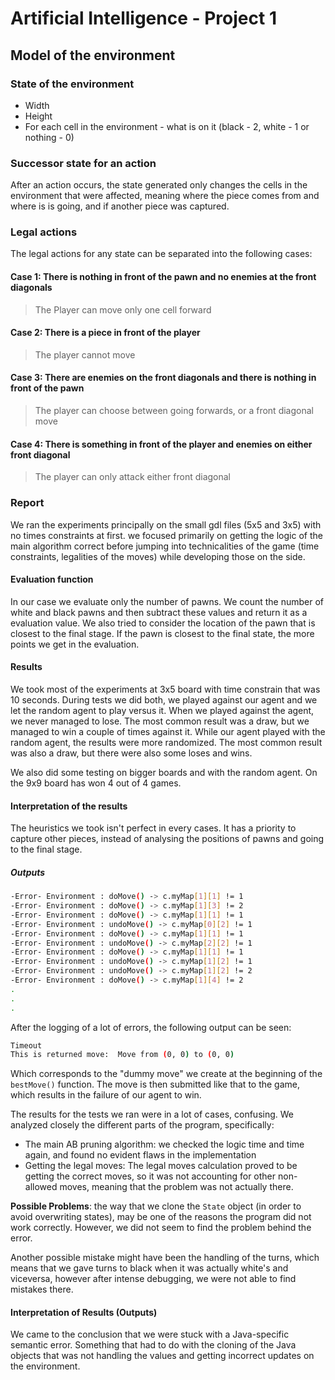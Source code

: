 # Artificial Intelligence - Project 1

## Model of the environment

### State of the environment

- Width
- Height
- For each cell in the environment - what is on it (black - 2, white - 1 or nothing - 0)

### Successor state for an action

After an action occurs, the state generated only changes the cells in the environment that were affected, meaning where the piece comes from and where is is going, and if another piece was captured.

### Legal actions

The legal actions for any state can be separated into the following cases:

#### Case 1: There is nothing in front of the pawn and no enemies at the front diagonals

> The Player can move only one cell forward

#### Case 2: There is a piece in front of the player

> The player cannot move

#### Case 3: There are enemies on the front diagonals and there is nothing in front of the pawn

> The player can choose between going forwards, or a front diagonal move

#### Case 4: There is something in front of the player and enemies on either front diagonal

> The player can only attack either front diagonal

### Report

We ran the experiments principally on the small gdl files (5x5 and 3x5) with no times constraints at first. we focused primarily on getting the logic of the main algorithm correct before jumping into technicalities of the game (time constraints, legalities of the moves) while developing those on the side.

#### Evaluation function

In our case we evaluate only the number of pawns. We count the number of white and black pawns and then subtract these values and return it as a evaluation value. 
We also tried to consider the location of the pawn that is closest to the final stage. If the pawn is closest to the final state, the more points we get in the evaluation.

#### Results

We took most of the experiments at 3x5 board with time constrain that was 10 seconds. During tests we did both, we played against our agent and we let the random agent to play versus it. When we played against the agent, we never managed to lose. The most common result was a draw, but we managed to win a couple of times against it. While our agent played with the random agent, the results were more randomized. The most common result was also a draw, but there were also some loses and wins.

We also did some testing on bigger boards and with the random agent. On the 9x9 board has won 4 out of 4 games.

#### Interpretation of the results

The heuristics we took isn't perfect in every cases. It has a priority to capture other pieces, instead of analysing the positions of pawns and going to the final stage.

##### Outputs

```sh
-Error- Environment : doMove() -> c.myMap[1][1] != 1
-Error- Environment : doMove() -> c.myMap[1][3] != 2
-Error- Environment : doMove() -> c.myMap[1][1] != 1
-Error- Environment : undoMove() -> c.myMap[0][2] != 1
-Error- Environment : doMove() -> c.myMap[1][1] != 1
-Error- Environment : undoMove() -> c.myMap[2][2] != 1
-Error- Environment : doMove() -> c.myMap[1][1] != 1
-Error- Environment : undoMove() -> c.myMap[1][2] != 1
-Error- Environment : undoMove() -> c.myMap[1][2] != 2
-Error- Environment : doMove() -> c.myMap[1][4] != 2
.
.
.
```

After the logging of a lot of errors, the following output can be seen:

```sh
Timeout
This is returned move:  Move from (0, 0) to (0, 0)
```

Which corresponds to the "dummy move" we create at the beginning of the `bestMove()` function. The move is then submitted like that to the game, which results in the failure of our agent to win.

The results for the tests we ran were in a lot of cases, confusing. We analyzed closely the different parts of the program, specifically:

- The main AB pruning algorithm: we checked the logic time and time again, and found no evident flaws in the implementation
- Getting the legal moves: The legal moves calculation proved to be getting the correct moves, so it was not accounting for other non-allowed moves, meaning that the problem was not actually there.

**Possible Problems**: the way that we clone the `State` object (in order to avoid overwriting states), may be one of the reasons the program did not work correctly. However, we did not seem to find the problem behind the error.

Another possible mistake might have been the handling of the turns, which means that we gave turns to black when it was actually white's and viceversa, however after intense debugging, we were not able to find mistakes there.

#### Interpretation of Results (Outputs)

We came to the conclusion that we were stuck with a Java-specific semantic error. Something that had to do with the cloning of the Java objects that was not handling the values and getting incorrect updates on the environment.
